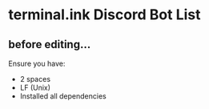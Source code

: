# terminal.ink Discord Bot List

## before editing...
Ensure you have:

- 2 spaces
- LF (Unix)
- Installed all dependencies

